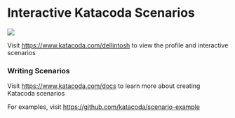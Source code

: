 # Interactive Katacoda Scenarios

[![](http://shields.katacoda.com/katacoda/dellintosh/count.svg)](https://www.katacoda.com/dellintosh "Get your profile on Katacoda.com")

Visit https://www.katacoda.com/dellintosh to view the profile and interactive scenarios

### Writing Scenarios
Visit https://www.katacoda.com/docs to learn more about creating Katacoda scenarios

For examples, visit https://github.com/katacoda/scenario-example
